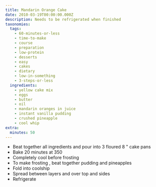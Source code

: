 ```yaml
---
title: Mandarin Orange Cake
date: 2010-03-19T00:00:00.000Z
description: Needs to be refrigerated when finished
taxonomies:
  tags:
    - 60-minutes-or-less
    - time-to-make
    - course
    - preparation
    - low-protein
    - desserts
    - easy
    - cakes
    - dietary
    - low-in-something
    - 3-steps-or-less
  ingredients:
    - yellow cake mix
    - eggs
    - butter
    - oil
    - mandarin oranges in juice
    - instant vanilla pudding
    - crushed pineapple
    - cool whip
extra:
  minutes: 50
---
```

 - Beat together all ingredients and pour into 3 floured 8 " cake pans
 - Bake 20 minutes at 350
 - Completely cool before frosting
 - To make frosting , beat together pudding and pineapples
 - Fold into coolship
 - Spread between layers and over top and sides
 - Refrigerate
